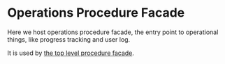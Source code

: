 # Operations Procedure Facade

Here we host operations procedure facade, the entry point to operational things, like progress tracking and user log.

It is used by [the top level procedure facade](../facade/README.md).
